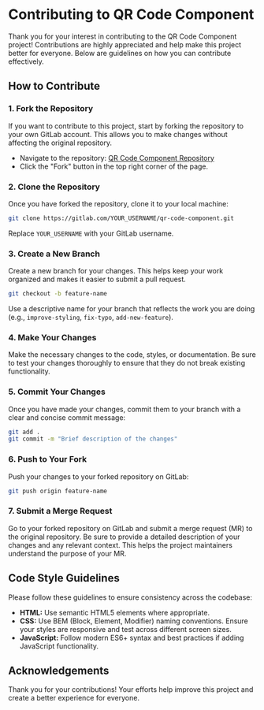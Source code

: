 # Contributing to QR Code Component

Thank you for your interest in contributing to the QR Code Component project! Contributions are highly appreciated and help make this project better for everyone. Below are guidelines on how you can contribute effectively.

## How to Contribute

### 1. Fork the Repository

If you want to contribute to this project, start by forking the repository to your own GitLab account. This allows you to make changes without affecting the original repository.

- Navigate to the repository: [QR Code Component Repository](https://gitlab.com/Yashi-Singh-9/qr-code-component.git)
- Click the "Fork" button in the top right corner of the page.

### 2. Clone the Repository

Once you have forked the repository, clone it to your local machine:

```bash
git clone https://gitlab.com/YOUR_USERNAME/qr-code-component.git
```

Replace `YOUR_USERNAME` with your GitLab username.

### 3. Create a New Branch

Create a new branch for your changes. This helps keep your work organized and makes it easier to submit a pull request.

```bash
git checkout -b feature-name
```

Use a descriptive name for your branch that reflects the work you are doing (e.g., `improve-styling`, `fix-typo`, `add-new-feature`).

### 4. Make Your Changes

Make the necessary changes to the code, styles, or documentation. Be sure to test your changes thoroughly to ensure that they do not break existing functionality.

### 5. Commit Your Changes

Once you have made your changes, commit them to your branch with a clear and concise commit message:

```bash
git add .
git commit -m "Brief description of the changes"
```

### 6. Push to Your Fork

Push your changes to your forked repository on GitLab:

```bash
git push origin feature-name
```

### 7. Submit a Merge Request

Go to your forked repository on GitLab and submit a merge request (MR) to the original repository. Be sure to provide a detailed description of your changes and any relevant context. This helps the project maintainers understand the purpose of your MR.

## Code Style Guidelines

Please follow these guidelines to ensure consistency across the codebase:

- **HTML:** Use semantic HTML5 elements where appropriate.
- **CSS:** Use BEM (Block, Element, Modifier) naming conventions. Ensure your styles are responsive and test across different screen sizes.
- **JavaScript:** Follow modern ES6+ syntax and best practices if adding JavaScript functionality.

## Acknowledgements

Thank you for your contributions! Your efforts help improve this project and create a better experience for everyone.

